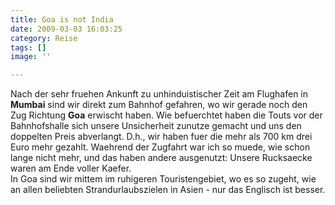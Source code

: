 ```yaml
---
title: Goa is not India
date: 2009-03-03 16:03:25
category: Reise
tags: []
image: ''

---
```


Nach der sehr fruehen Ankunft zu unhinduistischer Zeit am Flughafen in **Mumbai** sind wir direkt zum Bahnhof gefahren, wo wir gerade noch den Zug Richtung **Goa** erwischt haben. Wie befuerchtet haben die Touts vor der Bahnhofshalle sich unsere Unsicherheit zunutze gemacht und uns den doppelten Preis abverlangt. D.h., wir haben fuer die mehr als 700 km drei Euro mehr gezahlt. Waehrend der Zugfahrt war ich so muede, wie schon lange nicht mehr, und das haben andere ausgenutzt: Unsere Rucksaecke waren am Ende voller Kaefer.  
In Goa sind wir mittem im ruhigeren Touristengebiet, wo es so zugeht, wie an allen beliebten Strandurlaubszielen in Asien - nur das Englisch ist besser.
